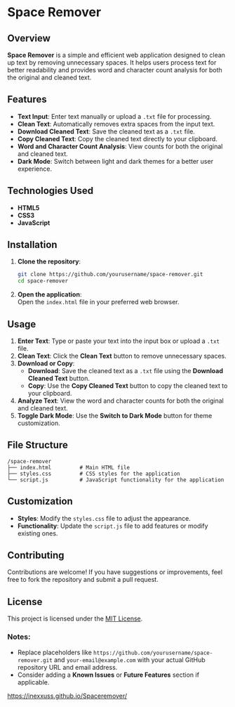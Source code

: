 # Space Remover

## Overview

**Space Remover** is a simple and efficient web application designed to clean up text by removing unnecessary spaces. It helps users process text for better readability and provides word and character count analysis for both the original and cleaned text.

## Features

- **Text Input**: Enter text manually or upload a `.txt` file for processing.  
- **Clean Text**: Automatically removes extra spaces from the input text.  
- **Download Cleaned Text**: Save the cleaned text as a `.txt` file.  
- **Copy Cleaned Text**: Copy the cleaned text directly to your clipboard.  
- **Word and Character Count Analysis**: View counts for both the original and cleaned text.  
- **Dark Mode**: Switch between light and dark themes for a better user experience.  

## Technologies Used

- **HTML5**
- **CSS3**
- **JavaScript**

## Installation

1. **Clone the repository**:  
   ```bash
   git clone https://github.com/yourusername/space-remover.git
   cd space-remover
   ```

2. **Open the application**:  
   Open the `index.html` file in your preferred web browser.  

## Usage

1. **Enter Text**: Type or paste your text into the input box or upload a `.txt` file.  
2. **Clean Text**: Click the **Clean Text** button to remove unnecessary spaces.  
3. **Download or Copy**:  
   - **Download**: Save the cleaned text as a `.txt` file using the **Download Cleaned Text** button.  
   - **Copy**: Use the **Copy Cleaned Text** button to copy the cleaned text to your clipboard.  
4. **Analyze Text**: View the word and character counts for both the original and cleaned text.  
5. **Toggle Dark Mode**: Use the **Switch to Dark Mode** button for theme customization.  

## File Structure

```plaintext
/space-remover
├── index.html         # Main HTML file
├── styles.css         # CSS styles for the application
└── script.js          # JavaScript functionality for the application
```

## Customization

- **Styles**: Modify the `styles.css` file to adjust the appearance.  
- **Functionality**: Update the `script.js` file to add features or modify existing ones.  

## Contributing

Contributions are welcome! If you have suggestions or improvements, feel free to fork the repository and submit a pull request.

## License

This project is licensed under the [MIT License](LICENSE).  

### Notes:  
- Replace placeholders like `https://github.com/yourusername/space-remover.git` and `your-email@example.com` with your actual GitHub repository URL and email address.  
- Consider adding a **Known Issues** or **Future Features** section if applicable.

https://inexxuss.github.io/Spaceremover/
